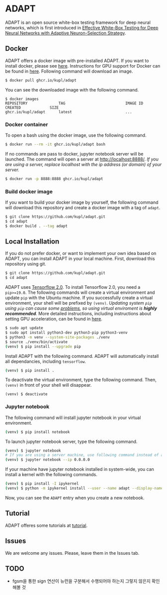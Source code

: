 # ADAPT
ADAPT is an open source white-box testing framework for deep neural networks, which is first introduced
in [Effective White-Box Testing for Deep Neural Networks with Adaptive Neuron-Selection Strategy](http://prl.korea.ac.kr/~pronto/home/papers/issta20.pdf).

## Docker
ADAPT offers a docker image with pre-installed ADAPT.
If you want to install docker, please see [here](https://docs.docker.com/get-docker/).
Instructions for GPU support for Docker can be found in [here](https://github.com/NVIDIA/nvidia-docker).
Following command will download an image.
```bash
$ docker pull ghcr.io/kupl/adapt
```
You can see the downloaded image with the following command.
```
$ docker images
REPOSITORY              TAG                           IMAGE ID            CREATED             SIZE
ghcr.io/kupl/adapt      latest                        ...
```

### Docker container
To open a bash using the docker image, use the following command.
```bash
$ docker run --rm -it ghcr.io/kupl/adapt bash
```
If no commands are pass to docker, jupyter notebook server will be launched. The command will open a server at [http://localhost:8888/](http://localhost:8888).
*If you are using a server, replace localhost with the ip address (or domain) of your server.*
```bash
$ docker run -p 8888:8888 ghcr.io/kupl/adapt
```

### Build docker image
If you want to build your docker image by yourself, the following command will download this repository and create a docker image with a tag of ```adapt```.
```bash
$ git clone https://github.com/kupl/adapt.git
$ cd adapt
$ docker build . --tag adapt
```

## Local Installation
If you do not prefer docker, or want to implement your own idea based on ADAPT, you can install ADAPT in your local machine.
First, download this repository using git.
```bash
$ git clone https://github.com/kupl/adapt.git
$ cd adapt
```
ADAPT uses [Tensorflow 2.0](https://www.tensorflow.org/). To install Tensorflow 2.0, you need a ```pip>=19.0```.
The following commands will create a virtual environment and update ```pip``` with the Ubuntu machine.
If you successfully create a virtual environment, your shell will be prefixed by ```(venv)```.
*Updating system ```pip``` using ```pip``` can cause some [problems](https://github.com/pypa/pip/issues/5599), so using virtual enviroment is **highly recommended**.*
More detailed instructions, including instructions about setting GPU acceleration, can be found in [here](https://www.tensorflow.org/install/pip).
``` bash
$ sudo apt update
$ sudo apt install python3-dev python3-pip python3-venv
$ python3 -m venv --system-site-packages ./venv
$ source ./venv/bin/activate
(venv) $ pip install --upgrade pip
```
Install ADAPT with the following command. ADAPT will automatically install all dependancies, including ```tensorflow```.
```bash
(venv) $ pip install .
```
To deactivate the virtual environment, type the following command. Then, ```(venv)``` in front of your shell will disappear.
```
(venv) $ deactivate
```

### Jupyter notebook
The following command will install jupyter notebook in your virtual environment.
```bash
(venv) $ pip install notebook
```
To launch jupyter notebook server, type the following command.
```bash
(venv) $ jupyter notebook
# If you are using a server machine, use following command instead of above one, and visit http://(your server's ip address or domain):8888.
(venv) $ jupyter notebook --ip 0.0.0.0
```
If your machine have jupyter notebook installed in system-wide, you can install a kernel with the following commands.
```bash
(venv) $ pip install -I ipykernel
(venv) $ python -m ipykernel install --user --name adapt --display-name ADAPT
```
Now, you can see the ```ADAPT``` entry when you create a new notebook.

## Tutorial
ADAPT offeres some tutorials at [tutorial](tutorial).

## Issues
We are welcome any issues. Please, leave them in the Issues tab.

## TODO  
- fgsm을 통한 sign 연산이 뉴런을 구분해서 수행되어야 하는지 그렇지 않은지 확인해볼 것
